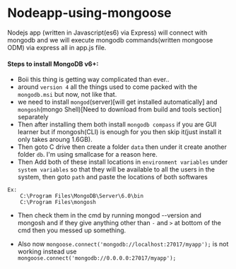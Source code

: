 # Nodeapp-using-mongoose
Nodejs app (written in Javascript(es6) via Express) will connect with mongodb and we will execute mongodb commands(written mongoose ODM)  via express  all in app.js file.


#### Steps to install MongoDB v6+:
- Boii this thing is getting way complicated than ever..
- around ```version 4``` all the things used to come packed with the ```mongodb.msi``` but now, not like that.
- we need to install ```mongod```(server)[will get installed automatically] and ```mongosh```(mongo Shell)[Need to download from build and tools section] separately
- Then after installing them both install ```mongodb compass``` if you are GUI learner but if mongosh(CLI) is enough for you then skip it(just install it only takes aroung 1.6GB).
- Then goto C drive then create a folder ```data``` then under it create another folder ```db```. I'm using smallcase for a reason here.
- Then Add both of these install locations in ```environment variables``` under ```system variables``` so that they will be available to all the users in the system, then goto ```path``` and paste the locations of both softwares
```
Ex:
    C:\Program Files\MongoDB\Server\6.0\bin
    C:\Program Files\mongosh
```

- Then check them in the cmd by running mongod --version and mongosh and if they give anything other than ```-``` and ```>``` at bottom of the cmd then you messed up something.

- Also now ```mongoose.connect('mongodb://localhost:27017/myapp');``` is not working instead use ```mongoose.connect('mongodb://0.0.0.0:27017/myapp');```